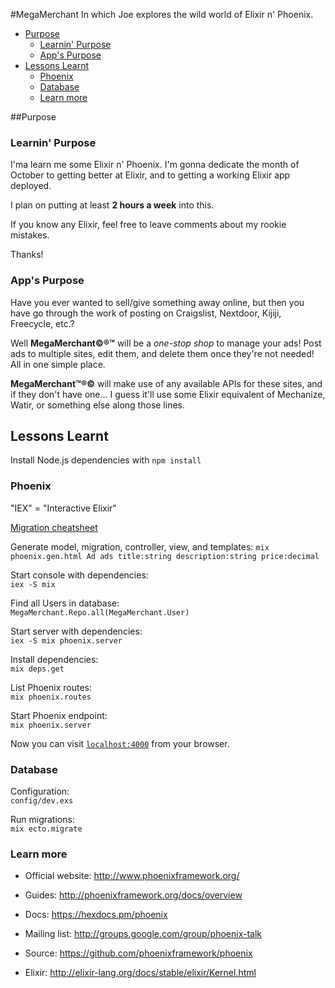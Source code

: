 #MegaMerchant
In which Joe explores the wild world of Elixir n' Phoenix.

<!-- START doctoc generated TOC please keep comment here to allow auto update -->
<!-- DON'T EDIT THIS SECTION, INSTEAD RE-RUN doctoc TO UPDATE -->
<!-- END doctoc generated TOC please keep comment here to allow auto update -->
- [Purpose](#purpose)
  - [Learnin' Purpose](#learnin-purpose)
  - [App's Purpose](#apps-purpose)
- [Lessons Learnt](#lessons-learnt)
  - [Phoenix](#phoenix)
  - [Database](#database)
  - [Learn more](#learn-more)

<!-- END doctoc generated TOC please keep comment here to allow auto update -->

##Purpose  

### Learnin' Purpose
I'ma learn me some Elixir n' Phoenix. I'm gonna dedicate the month of October to getting better at Elixir, and to getting a working Elixir app deployed.

I plan on putting at least **2 hours a week** into this.

If you know any Elixir, feel free to leave comments about my rookie mistakes.

Thanks!

### App's Purpose
Have you ever wanted to sell/give something away online, but then you have go through the work of posting on Craigslist, Nextdoor, Kijiji, Freecycle, etc.?

Well **MegaMerchant©®™** will be a _one-stop shop_ to manage your ads! Post ads to multiple sites, edit them, and delete them once they're not needed! All in one simple place.

**MegaMerchant™®©** will make use of any available APIs for these sites, and if they don't have one... I guess it'll use some Elixir equivalent of Mechanize, Watir, or something else along those lines.

## Lessons Learnt
Install Node.js dependencies with `npm install`

### Phoenix
"IEX" = "Interactive Elixir"  

[Migration cheatsheet](http://ricostacruz.com/cheatsheets/phoenix-migrations.html)

Generate model, migration, controller, view, and templates:
`mix phoenix.gen.html Ad ads title:string description:string price:decimal`

Start console with dependencies:  
`iex -S mix`

Find all Users in database:  
`MegaMerchant.Repo.all(MegaMerchant.User)`

Start server with dependencies:  
`iex -S mix phoenix.server`

Install dependencies:  
`mix deps.get`

List Phoenix routes:  
`mix phoenix.routes`

Start Phoenix endpoint:  
`mix phoenix.server`

Now you can visit [`localhost:4000`](http://localhost:4000) from your browser.

### Database

Configuration:  
`config/dev.exs`  

Run migrations:  
`mix ecto.migrate`

### Learn more

  * Official website: http://www.phoenixframework.org/
  * Guides: http://phoenixframework.org/docs/overview
  * Docs: https://hexdocs.pm/phoenix
  * Mailing list: http://groups.google.com/group/phoenix-talk
  * Source: https://github.com/phoenixframework/phoenix
  
  * Elixir: http://elixir-lang.org/docs/stable/elixir/Kernel.html
